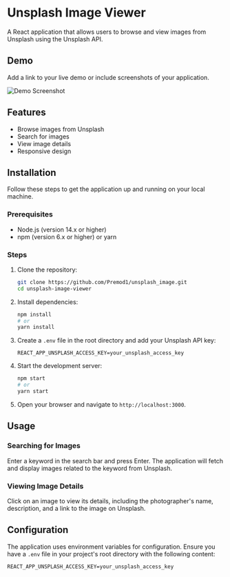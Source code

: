 # Unsplash Image Viewer

A React application that allows users to browse and view images from Unsplash using the Unsplash API.

## Demo

Add a link to your live demo or include screenshots of your application.

![Demo Screenshot](link-to-screenshot.png)

## Features

- Browse images from Unsplash
- Search for images
- View image details
- Responsive design

## Installation

Follow these steps to get the application up and running on your local machine.

### Prerequisites

- Node.js (version 14.x or higher)
- npm (version 6.x or higher) or yarn

### Steps

1. Clone the repository:
    ```bash
    git clone https://github.com/Premod1/unsplash_image.git
    cd unsplash-image-viewer
    ```

2. Install dependencies:
    ```bash
    npm install
    # or
    yarn install
    ```

3. Create a `.env` file in the root directory and add your Unsplash API key:
    ```env
    REACT_APP_UNSPLASH_ACCESS_KEY=your_unsplash_access_key
    ```

4. Start the development server:
    ```bash
    npm start
    # or
    yarn start
    ```

5. Open your browser and navigate to `http://localhost:3000`.

## Usage

### Searching for Images

Enter a keyword in the search bar and press Enter. The application will fetch and display images related to the keyword from Unsplash.

### Viewing Image Details

Click on an image to view its details, including the photographer's name, description, and a link to the image on Unsplash.

## Configuration

The application uses environment variables for configuration. Ensure you have a `.env` file in your project's root directory with the following content:

```env
REACT_APP_UNSPLASH_ACCESS_KEY=your_unsplash_access_key
